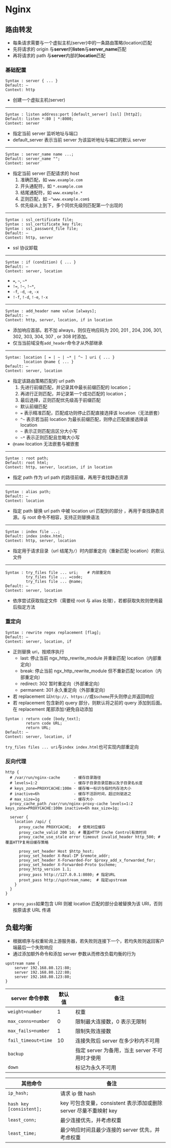 # Nginx

## 路由转发

- 每条请求需要与一个虚拟主机(server)中的一条路由策略(location)匹配
- 先将请求的 origin 与**server**的**listen**与**server_name**匹配
- 再将请求的 path 与**server**内部的**location**匹配

### 基础配置

```nginx
Syntax : server { ... }
Default: —
Context: http
```

- 创建一个虚拟主机(server)

---

```nginx
Syntax : listen address:port [default_server] [ssl] [http2];
Default: listen *:80 | *:8000;
Context: server
```

- 指定当前 server 监听地址与端口
- default_server 表示当前 server 为该监听地址与端口的默认 server

---

```nginx
Syntax : server_name name ...;
Default: server_name "";
Context: server
```

- 指定当前 server 匹配请求的 host
  1. 准确匹配，如 `www.example.com`
  2. 开头通配符，如 `*.example.com`
  3. 结尾通配符，如 `www.example.*`
  4. 正则匹配，如 `~^www.example.com$`
  5. 优先级从上到下，多个同优先级则匹配第一个出现的

---

```nginx
Syntax : ssl_certificate file;
Syntax : ssl_certificate_key file;
Syntax : ssl_password_file file;
Default: —
Context: http, server
```

- ssl 协议卸载

---

```nginx
Syntax : if (condition) { ... }
Default: —
Context: server, location
```

- `=`, `~`, `~*`
- `!=`, `!~`, `!~*`,
- `-f`, `-d`, `-e`, `-x`
- `!-f`, `!-d`, `!-e`, `!-x`

---

```nginx
Syntax : add_header name value [always];
Default: —
Context: http, server, location, if in location
```

- 添加响应首部。若不加 always，则仅在响应码为 200, 201 , 204, 206, 301, 302, 303, 304, 307 , or 308 时添加。
- 仅当当前域没有`add_header`命令才从外部继承

---

```nginx
Syntax: location [ = | ~ | ~* | ^~ ] uri { ... }
        location @name { ... }
Default: —
Context: server, location
```

- 指定该路由策略匹配的 url path
  1. 先进行前缀匹配，并记录其中最长前缀匹配的 location；
  2. 再进行正则匹配，并记录第一个成功匹配的 location；
  3. 最后选择，正则匹配优先级高于前缀匹配
  - 默认前缀匹配
  - `=` 表示精准匹配，匹配成功则停止匹配直接选择该 location（无法嵌套）
  - `^~` 表示若当前 location 为最长前缀匹配，则停止匹配直接选择该 location
  - `~` 表示正则匹配且区分大小写
  - `~*` 表示正则匹配且忽略大小写
- `@name` location 无法嵌套与被嵌套

---

```nginx
Syntax : root path;
Default: root html;
Context: http, server, location, if in location
```

- 指定 path 作为 url path 的路径前缀，再用于查找静态资源

---

```nginx
Syntax : alias path;
Default: —
Context: location
```

- 指定 path 替换 url path 中被 location uri 匹配到的部分 ，再用于查找静态资源。与 root 命令不相容，支持正则替换语法

---

```nginx
Syntax : index file ...;
Default: index index.html;
Context: http, server, location
```

- 指定用于请求目录（url 结尾为`/`）时内部重定向（重新匹配 location）的默认文件

---

```nginx
Syntax : try_files file ... uri;    # 内部重定向
         try_files file ... =code;
         try_files file ... @name;
Default: —
Context: server, location
```

- 依序尝试获取指定文件（需要经 root 与 alias 处理），若都获取失败则使用最后指定方法

### 重定向

```nginx
Syntax : rewrite regex replacement [flag];
Default: —
Context: server, location, if
```

- 正则替换 uri，按顺序执行
  - last: 停止当前 ngx_http_rewrite_module 并重新匹配 location（内部重定向）
  - break: 停止当前 ngx_http_rewrite_module 但不重新匹配 location（内部重定向）
  - redirect: 302 暂时重定向（外部重定向）
  - permanent: 301 永久重定向（外部重定向）
- 若 replacement 以`http://`、`https://`或`$scheme`开头则停止并返回响应
- 若 replacement 包含新的 query 部分，则默认将之前的 query 添加到后面。在 replacement 尾部添加`?`避免自动添加

```nginx
Syntax : return code [body_text];
         return code URL;
         return URL;
Default: —
Context: server, location, if
```

`try_files files ... uri`与`index index.html`也可实现内部重定向

### 反向代理

```nginx
http {
  # /var/run/nginx-cache      - 缓存目录路径
  # levels=1:2                - 缓存子目录目录层数以及子目录名长度
  # keys_zone=PROXYCACHE:100m - 缓存唯一标识与临时内存池大小
  # inactive=6h               - 缓存不活跃时间，超过则驱逐之
  # max_size=1g               - 缓存大小
  proxy_cache_path /var/run/nginx-proxy-cache levels=1:2 keys_zone=PROXYCACHE:100m inactive=6h max_size=1g;

  server {
    location /api/ {
      proxy_cache PROXYCACHE;   # 使用对应缓存
      proxy_cache_valid 200 1d; # 覆盖HTTP Cache Control有效时间
      proxy_cache_use_stale error timeout invalid_header http_500; # 覆盖HTTP复用旧缓存策略

      proxy_set_header Host $http_host;
      proxy_set_header X-Real-IP $remote_addr;
      proxy_set_header X-Forwarded-For $proxy_add_x_forwarded_for;
      proxy_set_header X-Forwarded-Proto $scheme;
      proxy_http_version 1.1;
      proxy_pass http://127.0.0.1:8080; # 指定URL
      proxt_pass http://upstream_name;  # 指定upstream
    }
  }
}
```

- `proxy_pass`如果包含 URI 则被 location 匹配的部分会被替换为该 URI，否则按原请求 URL 传递

## 负载均衡

- 根据顺序与权重轮询上游服务器，若失败则连接下一个，若均失败则返回客户端最后一个失败响应
- 通过添加额外命令和添加 server 参数从而修改负载均衡的行为

```nginx
upstream name {
    server 192.168.80.121:80;
    server 192.168.80.122:80;
    server 192.168.80.123:80;
}
```

| server 命令参数     | 默认值 | 备注                                           |
| ------------------- | ------ | ---------------------------------------------- |
| `weight=number`     | 1      | 权重                                           |
| `max_conns=number`  | 0      | 限制最大连接数，0 表示无限制                   |
| `max_fails=number`  | 1      | 限制失败连接数                                 |
| `fail_timeout=time` | 10     | 连接失败后 server 在多少秒内不可用             |
| `backup`            |        | 指定 server 为备用，当主 server 不可用时才使用 |
| `down`              |        | 标记为永久不可用                               |

| 其他命令                 | 备注                                                              |
| ------------------------ | ----------------------------------------------------------------- |
| `ip_hash;`               | 请求 ip 做 hash                                                   |
| `hash key [consistent];` | key 可包含变量，consistent 表示添加或删除 server 尽量不重映射 key |
| `least_conn;`            | 最少连接优先，并考虑权重                                          |
| `least_time;`            | 最少响应时间且最少连接的 server 优先，并考虑权重                  |
